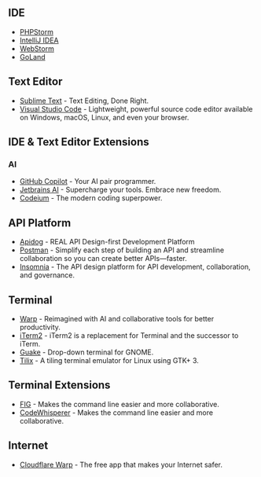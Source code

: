 ## IDE

- [PHPStorm](https://www.jetbrains.com/phpstorm/)
- [IntelliJ IDEA](https://www.jetbrains.com/idea/)
- [WebStorm](https://www.jetbrains.com/webstorm/)
- [GoLand](https://www.jetbrains.com/go/)

## Text Editor

- [Sublime Text](https://www.sublimetext.com/) - Text Editing, Done Right.
- [Visual Studio Code](https://code.visualstudio.com/) - Lightweight, powerful source code editor available on Windows, macOS, Linux, and even your browser.

## IDE & Text Editor Extensions

### AI

- [GitHub Copilot](https://github.com/features/copilot) - Your AI pair programmer.
- [Jetbrains AI](https://www.jetbrains.com/ai/) - Supercharge your tools. Embrace new freedom.
- [Codeium](https://codeium.com/) - The modern coding superpower.

## API Platform

- [Apidog](https://apidog.com/) - REAL API Design-first Development Platform
- [Postman](https://www.postman.com/) - Simplify each step of building an API and streamline collaboration so you can create better APIs—faster.
- [Insomnia](https://insomnia.rest/) - The API design platform for API development, collaboration, and governance.

## Terminal

- [Warp](https://www.warp.dev/) - Reimagined with AI and collaborative tools for better productivity.
- [iTerm2](https://www.iterm2.com/) - iTerm2 is a replacement for Terminal and the successor to iTerm.
- [Guake](https://github.com/Guake/guake) - Drop-down terminal for GNOME.
- [Tilix](https://github.com/gnunn1/tilix) - A tiling terminal emulator for Linux using GTK+ 3.

## Terminal Extensions

- [FIG](https://fig.io/) - Makes the command line easier and more collaborative.
- [CodeWhisperer](https://fig.io/download) - Makes the command line easier and more collaborative.

## Internet

- [Cloudflare Warp](https://1.1.1.1/) - The free app that makes your Internet safer.